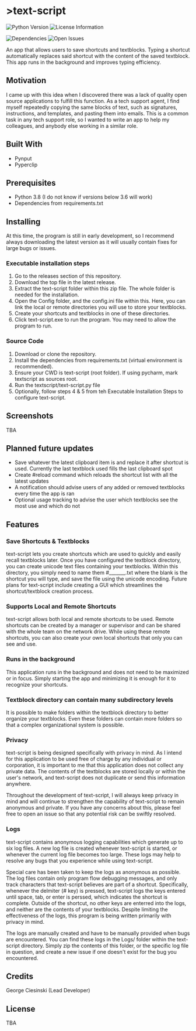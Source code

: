 # >text-script

![Python Version](https://img.shields.io/badge/Python-3.8-blue)
![License Information](https://img.shields.io/github/license/GeorgeCiesinski/text-script)

![Dependencies](https://img.shields.io/requires/github/GeorgeCiesinski/text-script)
![Open Issues](https://img.shields.io/github/issues/GeorgeCiesinski/text-script)

An app that allows users to save shortcuts and textblocks. Typing a shortcut automatically replaces said shortcut with the content of the saved textblock. This app runs in the background and improves typing efficiency.

## Motivation
I came up with this idea when I discovered there was a lack of quality open source applications to fulfill this function. As a tech support agent, I find myself repeatedly copying the same blocks of text, such as signatures, instructions, and templates, and pasting them into emails. This is a common task in any tech support role, so I wanted to write an app to help my colleagues, and anybody else working in a similar role. 

## Built With
- Pynput
- Pyperclip

## Prerequisites
- Python 3.8 (I do not know if versions below 3.6 will work)
- Dependencies from requirements.txt

## Installing

At this time, the program is still in early development, so I recommend always downloading the latest version as it will usually contain fixes for large bugs or issues. 

### Executable installation steps

1. Go to the releases section of this repository.
2. Download the top file in the latest release.
3. Extract the text-script folder within this zip file. The whole folder is needed for the installation.
4. Open the Config folder, and the config.ini file within this. Here, you can link the local or remote directories you will use to store your textblocks. 
5. Create your shortcuts and textblocks in one of these directories. 
6. Click text-script.exe to run the program. You may need to allow the program to run.

### Source Code

1. Download or clone the repository.
2. Install the dependencies from requirements.txt (virtual environment is recommended).
3. Ensure your CWD is text-script (root folder). If using pycharm, mark textscript as sources root.
4. Run the textscript/text-script.py file
5. Optionally, follow steps 4 & 5 from teh Executable Installation Steps to configure text-script.

## Screenshots
TBA

## Planned future updates
- Save whatever the latest clipboard item is and replace it after shortcut is used. Currently the last textblock used fills the last clipboard spot
- Create #reload command which reloads the shortcut list with all the latest updates
- A notification should advise users of any added or removed textblocks every time the app is ran
- Optional usage tracking to advise the user which textblocks see the most use and which do not

## Features

### Save Shortcuts & Textblocks
text-script lets you create shortcuts which are used to quickly and easily recall textblocks later. Once you have configured the textblock directory, you can create unicode text files containing your textblocks. Within this directory, you simply need to name them #_______.txt where the blank is the shortcut you will type, and save the file using the unicode encoding. Future plans for text-script include creating a GUI which streamlines the shortcut/textblock creation process.

### Supports Local and Remote Shortcuts
text-script allows both local and remote shortcuts to be used. Remote shortcuts can be created by a manager or supervisor and can be shared with the whole team on the network drive. While using these remote shortcuts, you can also create your own local shortcuts that only you can see and use.

### Runs in the background
This application runs in the background and does not need to be maximized or in focus. Simply starting the app and minimizing it is enough for it to recognize your shortcuts. 

### Textblock directory can contain many subdirectory levels
It is possible to make folders within the textblock directory to better organize your textblocks. Even these folders can contain more folders so that a complex organizational system is possible. 

### Privacy
text-script is being designed specifically with privacy in mind. As I intend for this application to be used free of charge by any individual or corporation, it is important to me that this application does not collect any private data. The contents of the textblocks are stored locally or within the user's network, and text-script does not duplicate or send this information anywhere. 

Throughout the development of text-script, I will always keep privacy in mind and will continue to strengthen the capability of text-script to remain anonymous and private. If you have any concerns about this, please feel free to open an issue so that any potential risk can be swiftly resolved. 

### Logs
text-script contains anonymous logging capabilities which generate up to six log files. A new log file is created whenever text-script is started, or whenever the current log file becomes too large. These logs may help to resolve any bugs that you experience while using text-script. 

Special care has been taken to keep the logs as anonymous as possible. The log files contain only program flow debugging messages, and only track characters that text-script believes are part of a shortcut. Specifically, whenever the delmiter (# key) is pressed, text-script logs the keys entered until space, tab, or enter is perssed, which indicates the shortcut is complete. Outside of the shortcut, no other keys are enterred into the logs, and neither are the contents of your textblocks. Despite limiting the effectiveness of the logs, this program is being written primarily with privacy in mind.

The logs are manually created and have to be manually provided when bugs are encountered. You can find these logs in the Logs/ folder within the text-script directory. Simply zip the contents of this folder, or the specific log file in question, and create a new issue if one doesn't exist for the bug you encountered. 

## Credits
George Ciesinski (Lead Developer)

## License
TBA
